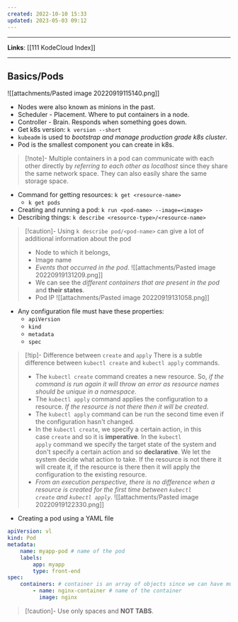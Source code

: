 ```yaml
---
created: 2022-10-10 15:33
updated: 2023-05-03 09:12
---
```

---
**Links**: [[111 KodeCloud Index]]

---
## Basics/Pods
![[attachments/Pasted image 20220919115140.png]]

- Nodes were also known as minions in the past.
- Scheduler - Placement. Where to put containers in a node.
- Controller - Brain. Responds when something goes down.
- Get k8s version: `k version --short`
- `kubeadm` is used to *bootstrap and manage production grade k8s cluster*.
- Pod is the smallest component you can create in k8s.

> [!note]- Multiple containers in a pod can communicate with each other directly by *referring to each other as localhost* since they share the same network space.
> They can also easily share the same storage space.

- Command for getting resources: `k get <resource-name>`
	- `k get pods`
- Creating and running a pod: `k run <pod-name> --image=<image>`
- Describing things: `k describe <resource-type>/<resource-name>`

> [!caution]- Using `k describe pod/<pod-name>` can give a lot of additional information about the pod 
> - Node to which it belongs, 
> - Image name
> - *Events that occurred in the pod*.
> ![[attachments/Pasted image 20220919131209.png]]
> - We can see the *different containers that are present in the pod* and **their states**.
> - Pod IP
> ![[attachments/Pasted image 20220919131058.png]]

- Any configuration file must have these properties:
	- `apiVersion`
	- `kind`
	- `metadata`
	- `spec`

> [!tip]- Difference between `create` and `apply`
> There is a subtle difference between `kubectl create` and `kubectl apply` commands.
> - The `kubectl create` command creates a new resource. So, *if the command is run again it will throw an error as resource names should be unique in a namespace*.
> - The `kubectl apply` command applies the configuration to a resource. *If the resource is not there then it will be created*. 
> - The `kubectl apply` command can be run the second time even if the configuration hasn't changed.
> - In the `kubectl create`, we specify a certain action, in this case `create` and so it is **imperative**. In the `kubectl apply` command we specify the target state of the system and don't specify a certain action and so **declarative**. We let the system decide what action to take. If the resource is not there it will create it, if the resource is there then it will apply the configuration to the existing resource.
> - *From an execution perspective, there is no difference when a resource is created for the first time between `kubectl create` and `kubectl apply`*.
> ![[attachments/Pasted image 20220919122330.png]]

- Creating a pod using a YAML file
```yaml
apiVersion: vl
kind: Pod
metadata:
	name: myapp-pod # name of the pod
	labels:
		app: myapp
		type: front-end
spec:
	containers: # container is an array of objects since we can have multiple containers in a pod
		- name: nginx-container # name of the container
		  image: nginx
```

> [!caution]- Use only spaces and **NOT TABS**.